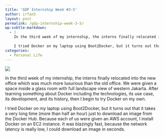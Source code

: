 ```yaml
---
title: 'GDP Internship Week #3-5'
author: irfan3
layout: post
permalink: /gdp-internship-week-3-5/
wp-svbtle-markdown:
  - |
    In the third week of my internship, the interns finally relocated into the new office which was much more luxurious than the old office. We were given a space inside a glass room with full landscape view of western Jakarta. After learning something about Docker including the technologies, its use case, its development, and its history, then I begin to try Docker on my own.
    
    I tried Docker on my laptop using Boot2Docker, but it turns out that it takes a very long time (more than half an hour) just to download an image from the Docker Hub. Because each of us were given an AWS account, I install Docker on an EC2 instance.  It was blazingly fast, because the network latency is really low, I could download an image in seconds.
categories:
  - Personal Life
---
```

![][1]

In the third week of my internship, the interns finally relocated into the new office which was much more luxurious than the old office. We were given a space inside a glass room with full landscape view of western Jakarta. After learning something about Docker including the technologies, its use case, its development, and its history, then I begin to try Docker on my own.

I tried Docker on my laptop using Boot2Docker, but it turns out that it takes a very long time (more than half an hour) just to download an image from the Docker Hub. Because each of us were given an AWS account, I install Docker on an EC2 instance. It was blazingly fast, because the network latency is really low, I could download an image in seconds.

 [1]: http://irfan3.coderhutan.com/wp-content/uploads/2015/04/lunga.jpg